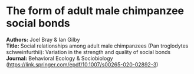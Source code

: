# The form of adult male chimpanzee social bonds

<b>Authors:</b> Joel Bray & Ian Gilby 
<br><b>Title:</b> Social relationships among adult male chimpanzees (Pan troglodytes schweinfurthii): Variation in the strength and quality of social bonds
<br><b>Journal:</b> Behavioral Ecology & Sociobiology (https://link.springer.com/epdf/10.1007/s00265-020-02892-3)

